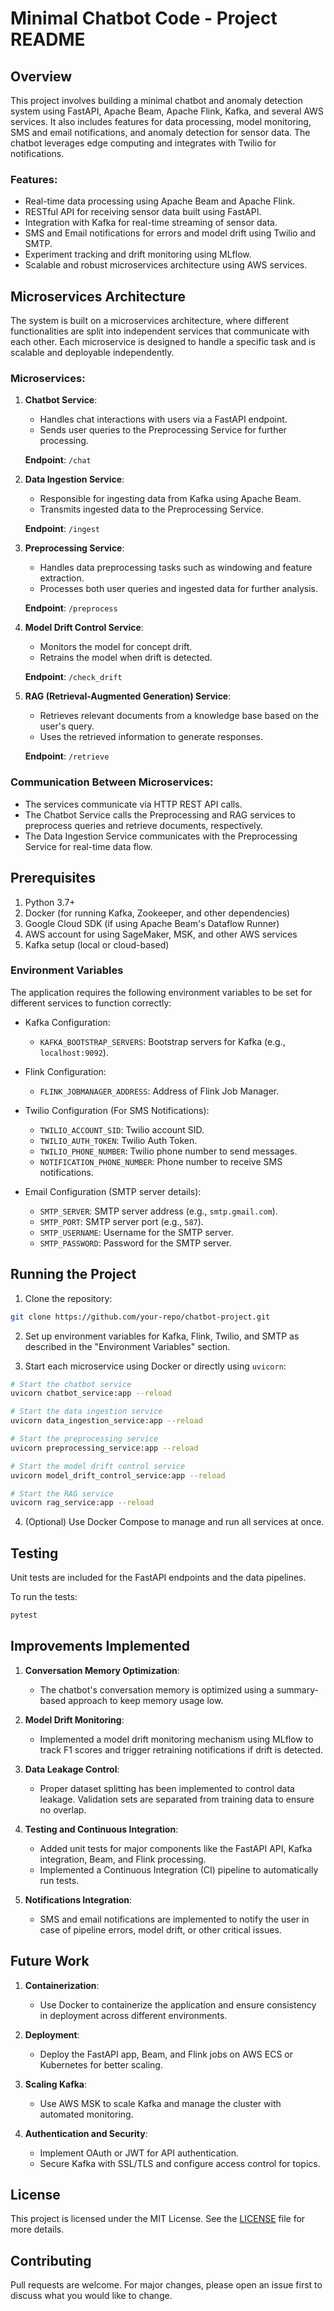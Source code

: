 
# Minimal Chatbot Code - Project README

## Overview

This project involves building a minimal chatbot and anomaly detection system using FastAPI, Apache Beam, Apache Flink, Kafka, and several AWS services. It also includes features for data processing, model monitoring, SMS and email notifications, and anomaly detection for sensor data. The chatbot leverages edge computing and integrates with Twilio for notifications.

### Features:
- Real-time data processing using Apache Beam and Apache Flink.
- RESTful API for receiving sensor data built using FastAPI.
- Integration with Kafka for real-time streaming of sensor data.
- SMS and Email notifications for errors and model drift using Twilio and SMTP.
- Experiment tracking and drift monitoring using MLflow.
- Scalable and robust microservices architecture using AWS services.

## Microservices Architecture

The system is built on a microservices architecture, where different functionalities are split into independent services that communicate with each other. Each microservice is designed to handle a specific task and is scalable and deployable independently.

### Microservices:
1. **Chatbot Service**:
   - Handles chat interactions with users via a FastAPI endpoint.
   - Sends user queries to the Preprocessing Service for further processing.
   
   **Endpoint**: `/chat`
   
2. **Data Ingestion Service**:
   - Responsible for ingesting data from Kafka using Apache Beam.
   - Transmits ingested data to the Preprocessing Service.
   
   **Endpoint**: `/ingest`
   
3. **Preprocessing Service**:
   - Handles data preprocessing tasks such as windowing and feature extraction.
   - Processes both user queries and ingested data for further analysis.
   
   **Endpoint**: `/preprocess`
   
4. **Model Drift Control Service**:
   - Monitors the model for concept drift.
   - Retrains the model when drift is detected.
   
   **Endpoint**: `/check_drift`
   
5. **RAG (Retrieval-Augmented Generation) Service**:
   - Retrieves relevant documents from a knowledge base based on the user's query.
   - Uses the retrieved information to generate responses.
   
   **Endpoint**: `/retrieve`

### Communication Between Microservices:
- The services communicate via HTTP REST API calls.
- The Chatbot Service calls the Preprocessing and RAG services to preprocess queries and retrieve documents, respectively.
- The Data Ingestion Service communicates with the Preprocessing Service for real-time data flow.
  
## Prerequisites

1. Python 3.7+
2. Docker (for running Kafka, Zookeeper, and other dependencies)
3. Google Cloud SDK (if using Apache Beam's Dataflow Runner)
4. AWS account for using SageMaker, MSK, and other AWS services
5. Kafka setup (local or cloud-based)

### Environment Variables

The application requires the following environment variables to be set for different services to function correctly:

- Kafka Configuration:
  - `KAFKA_BOOTSTRAP_SERVERS`: Bootstrap servers for Kafka (e.g., `localhost:9092`).

- Flink Configuration:
  - `FLINK_JOBMANAGER_ADDRESS`: Address of Flink Job Manager.

- Twilio Configuration (For SMS Notifications):
  - `TWILIO_ACCOUNT_SID`: Twilio account SID.
  - `TWILIO_AUTH_TOKEN`: Twilio Auth Token.
  - `TWILIO_PHONE_NUMBER`: Twilio phone number to send messages.
  - `NOTIFICATION_PHONE_NUMBER`: Phone number to receive SMS notifications.

- Email Configuration (SMTP server details):
  - `SMTP_SERVER`: SMTP server address (e.g., `smtp.gmail.com`).
  - `SMTP_PORT`: SMTP server port (e.g., `587`).
  - `SMTP_USERNAME`: Username for the SMTP server.
  - `SMTP_PASSWORD`: Password for the SMTP server.

## Running the Project

1. Clone the repository:

```sh
git clone https://github.com/your-repo/chatbot-project.git
```

2. Set up environment variables for Kafka, Flink, Twilio, and SMTP as described in the "Environment Variables" section.

3. Start each microservice using Docker or directly using `uvicorn`:

```sh
# Start the chatbot service
uvicorn chatbot_service:app --reload

# Start the data ingestion service
uvicorn data_ingestion_service:app --reload

# Start the preprocessing service
uvicorn preprocessing_service:app --reload

# Start the model drift control service
uvicorn model_drift_control_service:app --reload

# Start the RAG service
uvicorn rag_service:app --reload
```

4. (Optional) Use Docker Compose to manage and run all services at once.

## Testing

Unit tests are included for the FastAPI endpoints and the data pipelines.

To run the tests:

```sh
pytest
```

## Improvements Implemented

1. **Conversation Memory Optimization**:
   - The chatbot's conversation memory is optimized using a summary-based approach to keep memory usage low.

2. **Model Drift Monitoring**:
   - Implemented a model drift monitoring mechanism using MLflow to track F1 scores and trigger retraining notifications if drift is detected.

3. **Data Leakage Control**:
   - Proper dataset splitting has been implemented to control data leakage. Validation sets are separated from training data to ensure no overlap.

4. **Testing and Continuous Integration**:
   - Added unit tests for major components like the FastAPI API, Kafka integration, Beam, and Flink processing.
   - Implemented a Continuous Integration (CI) pipeline to automatically run tests.

5. **Notifications Integration**:
   - SMS and email notifications are implemented to notify the user in case of pipeline errors, model drift, or other critical issues.

## Future Work

1. **Containerization**:
   - Use Docker to containerize the application and ensure consistency in deployment across different environments.

2. **Deployment**:
   - Deploy the FastAPI app, Beam, and Flink jobs on AWS ECS or Kubernetes for better scaling.

3. **Scaling Kafka**:
   - Use AWS MSK to scale Kafka and manage the cluster with automated monitoring.

4. **Authentication and Security**:
   - Implement OAuth or JWT for API authentication.
   - Secure Kafka with SSL/TLS and configure access control for topics.

## License

This project is licensed under the MIT License. See the [LICENSE](LICENSE) file for more details.

## Contributing

Pull requests are welcome. For major changes, please open an issue first to discuss what you would like to change.


